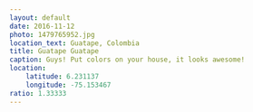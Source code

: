 ```yaml
---
layout: default
date: 2016-11-12
photo: 1479765952.jpg
location_text: Guatape, Colombia
title: Guatape Guatape
caption: Guys! Put colors on your house, it looks awesome!
location:
    latitude: 6.231137
    longitude: -75.153467
ratio: 1.33333
---
```

